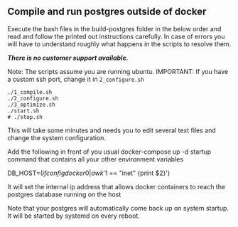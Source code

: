 ## Compile and run postgres outside of docker

Execute the bash files in the build-postgres folder in the below order and read and follow the printed out instructions carefully. 
In case of errors you will have to understand roughly what happens in the scripts to resolve them. 

***There is no customer support available.***

Note: The scripts assume you are running ubuntu.
IMPORTANT: If you have a custom ssh port, change it in `2_configure.sh`

```
./1_compile.sh
./2_configure.sh
./3_optimize.sh
./start.sh
# ./stop.sh
```

This will take some minutes and needs you to edit several text files and change the system configuration. 

Add the following in front of you usual docker-compose up -d startup command that contains all your other environment variables

DB_HOST=$(ifconfig docker0 | awk '$1 == "inet" {print $2}')

It will set the internal ip address that allows docker containers to reach the postgres database running on the host

Note that your postgres will automatically come back up on system startup. It will be started by systemd on every reboot.